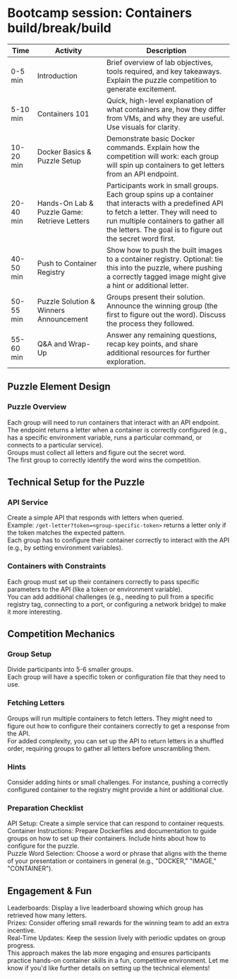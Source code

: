 # Bootcamp session: Containers build/break/build

|Time|Activity|Description|
|-|-|-|
|0-5 min|Introduction|Brief overview of lab objectives, tools required, and key takeaways. Explain the puzzle competition to generate excitement.|
|5-10 min|Containers 101|Quick, high-level explanation of what containers are, how they differ from VMs, and why they are useful. Use visuals for clarity.|
|10-20 min|Docker Basics & Puzzle Setup|Demonstrate basic Docker commands. Explain how the competition will work: each group will spin up containers to get letters from an API endpoint.|
|20-40 min|Hands-On Lab & Puzzle Game: Retrieve Letters|Participants work in small groups. Each group spins up a container that interacts with a predefined API to fetch a letter. They will need to run multiple containers to gather all the letters. The goal is to figure out the secret word first.|
|40-50 min|Push to Container Registry|Show how to push the built images to a container registry. Optional: tie this into the puzzle, where pushing a correctly tagged image might give a hint or additional letter.|
|50-55 min|Puzzle Solution & Winners Announcement|Groups present their solution. Announce the winning group (the first to figure out the word). Discuss the process they followed.|
|55-60 min|Q&A and Wrap-Up|Answer any remaining questions, recap key points, and share additional resources for further exploration.|

## Puzzle Element Design

### Puzzle Overview

Each group will need to run containers that interact with an API endpoint.  
The endpoint returns a letter when a container is correctly configured (e.g., has a specific environment variable, runs a particular command, or connects to a particular service).  
Groups must collect all letters and figure out the secret word.  
The first group to correctly identify the word wins the competition.

## Technical Setup for the Puzzle

### API Service

Create a simple API that responds with letters when queried.  
Example: `/get-letter?token=<group-specific-token>` returns a letter only if the token matches the expected pattern.  
Each group has to configure their container correctly to interact with the API (e.g., by setting environment variables).

### Containers with Constraints

Each group must set up their containers correctly to pass specific parameters to the API (like a token or environment variable).  
You can add additional challenges (e.g., needing to pull from a specific registry tag, connecting to a port, or configuring a network bridge) to make it more interesting.

## Competition Mechanics

### Group Setup

Divide participants into 5-6 smaller groups.  
Each group will have a specific token or configuration file that they need to use.

### Fetching Letters

Groups will run multiple containers to fetch letters. They might need to figure out how to configure their containers correctly to get a response from the API.  
For added complexity, you can set up the API to return letters in a shuffled order, requiring groups to gather all letters before unscrambling them.

### Hints

Consider adding hints or small challenges. For instance, pushing a correctly configured container to the registry might provide a hint or additional clue.

### Preparation Checklist

API Setup: Create a simple service that can respond to container requests.  
Container Instructions: Prepare Dockerfiles and documentation to guide groups on how to set up their containers. Include hints about how to configure for the puzzle.  
Puzzle Word Selection: Choose a word or phrase that aligns with the theme of your presentation or containers in general (e.g., "DOCKER," "IMAGE," "CONTAINER").

## Engagement & Fun

Leaderboards: Display a live leaderboard showing which group has retrieved how many letters.  
Prizes: Consider offering small rewards for the winning team to add an extra incentive.  
Real-Time Updates: Keep the session lively with periodic updates on group progress.  
This approach makes the lab more engaging and ensures participants practice hands-on container skills in a fun, competitive environment. Let me know if you'd like further details on setting up the technical elements!
